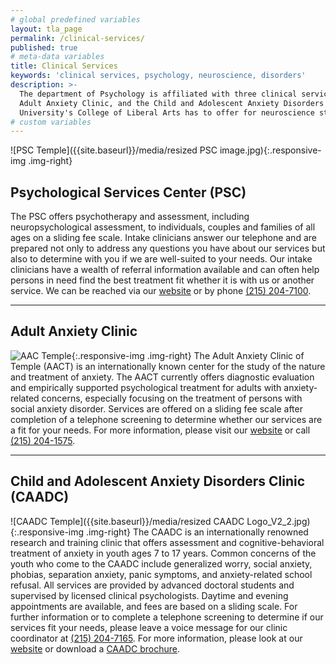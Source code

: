 ```yaml
---
# global predefined variables
layout: tla_page
permalink: /clinical-services/
published: true
# meta-data variables
title: Clinical Services
keywords: 'clinical services, psychology, neuroscience, disorders'
description: >-
  The department of Psychology is affiliated with three clinical services: Psychological Services Center, 
  Adult Anxiety Clinic, and the Child and Adolescent Anxiety Disorders Clinic. See what else Temple 
  University's College of Liberal Arts has to offer for neuroscience students.
# custom variables
---
```

![PSC Temple]({{site.baseurl}}/media/resized PSC image.jpg){:.responsive-img .img-right}
## Psychological Services Center (PSC)
The PSC offers psychotherapy and assessment, including neuropsychological assessment, to individuals, couples and families of all ages on a sliding fee scale. Intake clinicians answer our telephone and are prepared not only to address any questions you have about our services but also to determine with you if we are well-suited to your needs. Our intake clinicians have a wealth of referral information available and can often help persons in need find the best treatment fit whether it is with us or another service. We can be reached via our [website](https://sites.temple.edu/psc/) or by phone [(215) 204-7100](tel:2152047100).

___

## Adult Anxiety Clinic
![AAC Temple]({{site.baseurl}}/media/AACT-logo.jpg){:.responsive-img .img-right}
The Adult Anxiety Clinic of Temple (AACT) is an internationally known center for the study of the nature and treatment of anxiety. The AACT currently offers diagnostic evaluation and empirically supported psychological treatment for adults with anxiety-related concerns, especially focusing on the treatment of persons with social anxiety disorder. Services are offered on a sliding fee scale after completion of a telephone screening to determine whether our services are a fit for your needs. For more information, please visit our [website](http://sites.temple.edu/anxiety/) or call [(215) 204-1575](tel:2152041575).

___

## Child and Adolescent Anxiety Disorders Clinic (CAADC)
![CAADC Temple]({{site.baseurl}}/media/resized CAADC Logo_V2_2.jpg){:.responsive-img .img-right}
The CAADC is an internationally renowned research and training clinic that offers assessment and cognitive-behavioral treatment of anxiety in youth ages 7 to 17 years. Common concerns of the youth who come to the CAADC include generalized worry, social anxiety, phobias, separation anxiety, panic symptoms, and anxiety-related school refusal. All services are provided by advanced doctoral students and supervised by licensed clinical psychologists. Daytime and evening appointments are available, and fees are based on a sliding scale. For further information or to complete a telephone screening to determine if our services fit your needs, please leave a voice message for our clinic coordinator at [(215) 204-7165](tel:2152047165). For more information, please look at our [website](http://www.childanxiety.org/) or download a [CAADC brochure](https://liberalarts.temple.edu/sites/liberalarts/files/CAADC_Brochure.pdf).
